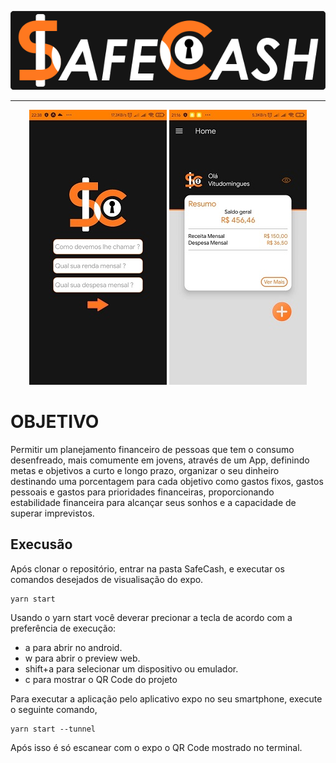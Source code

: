 <p align="center"><img src="./Imgs-README/TextoLogo.png"></p>
  
---
  
<p align="center"><img src="./Imgs-README/login.png"> <img src="./Imgs-README/home.png"></p>
  
# OBJETIVO

Permitir um planejamento financeiro de pessoas que tem o consumo desenfreado, mais comumente em jovens, através de um App, definindo metas e objetivos a curto e longo prazo, organizar o seu dinheiro destinando uma porcentagem para cada objetivo como gastos fixos, gastos pessoais e gastos para prioridades financeiras, proporcionando estabilidade financeira para alcançar seus sonhos e a capacidade de superar imprevistos.

## Execusão

Após clonar o repositório, entrar na pasta SafeCash, e executar os comandos desejados de visualisação do expo.
  
```
yarn start
```

Usando o yarn start você deverar precionar a tecla de acordo com a preferência de execução:
  
* a para abrir no android.
* w para abrir o preview web.
* shift+a para selecionar um dispositivo ou emulador.
* c para mostrar o QR Code do projeto
  
Para executar a aplicação pelo aplicativo expo no seu smartphone, execute o seguinte comando,
  
```
yarn start --tunnel
```
  
Após isso é só escanear com o expo o QR Code mostrado no terminal.
